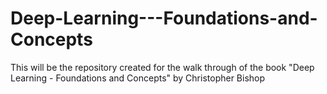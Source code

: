 # Deep-Learning---Foundations-and-Concepts
This will be the repository created for the walk through of the book "Deep Learning - Foundations and Concepts" by Christopher Bishop
